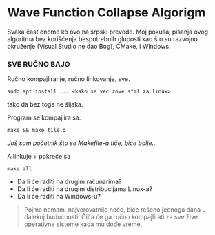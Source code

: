 # Wave Function Collapse Algorigm
Svaka čast onome ko ovo na srpski prevede. Moj pokušaj pisanja ovog algoritma bez korišćenja bespotrebnih gluposti kao što su
razvojno okruženje (Visual Studio ne dao Bog), CMake, i Windows.

### SVE RUČNO BAJO
Ručno kompajliranje, ručno linkovanje, sve.

`sudo apt install ... <kako se vec zove sfml za linux>`

tako da bez toga ne šljaka.

Program se kompajlira sa:

`make && make tile.o`

_Još sam početnik što se Makefile-a tiče, biće bolje..._

A linkuje + pokreće sa

`make all`

* Da li će raditi na drugim računarima?
* Da li će raditi na drugim distribucijama Linux-a?
* Da li će raditi na Windows-u?

> Pojma nemam, najverovatnije neće, biće rešeno jednoga dana u dalekoj budućnosti. Čiča će ga ručno kompajlirati za sve žive operativne sisteme kada mu dođe vreme.
